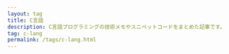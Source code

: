 ```yaml
---
layout: tag
title: C言語
description: C言語プログラミングの技術メモやスニペットコードをまとめた記事です。
tag: c-lang
permalink: /tags/c-lang.html
---
```

